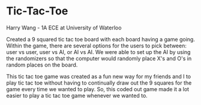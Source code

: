 # Tic-Tac-Toe

Harry Wang - 1A ECE at University of Waterloo

Created a 9 squared tic tac toe board with each board having a game going. Within the game, there are several options for the users to pick
between: user vs user, user vs AI, or AI vs AI. We were able to set up the AI by using the randomizers so that the computer would randomly
place X's and O's in random places on the board.

This tic tac toe game was created as a fun new way for my friends and I to play tic tac toe without having to continually draw out the 9 squares
for the game every time we wanted to play. So, this coded out game made it a lot easier to play a tic tac toe game whenever we wanted to.
